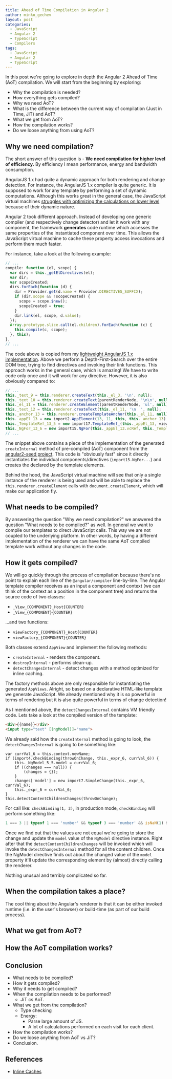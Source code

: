 ```yaml
---
title: Ahead of Time Compilation in Angular 2
author: minko_gechev
layout: post
categories:
  - JavaScript
  - Angular 2
  - TypeScript
  - Compilers
tags:
  - JavaScript
  - Angular 2
  - TypeScript
---
```


In this post we're going to explore in depth the Angular 2 Ahead of Time (AoT) compilation. We will start from the beginning by exploring:

- Why the compilation is needed?
- How everything gets compiled?
- Why we need AoT?
- What is the difference between the current way of compilation (Just in Time, JiT) and AoT?
- What we get from AoT?
- How the compilation works?
- Do we loose anything from using AoT?

## Why we need compilation?

The short answer of this question is - **We need compilation for higher level of efficiency.** By efficiency I mean performance, energy and bandwidth consumption.

AngularJS 1.x had quite a dynamic approach for both rendering and change detection. For instance, the AngularJS 1.x compiler is quite generic. It is supposed to work for any template by performing a set of dynamic computations. Although this works great in the general case, the JavaScript virtual machines [struggles with optimizing the calculations on lower level](http://mrale.ph/blog/2012/06/03/explaining-js-vms-in-js-inline-caches.html) because of their dynamic nature.

Angular 2 took different approach. Instead of developing one generic compiler (and respectively change detector) and let it work with any component, the framework **generates** code runtime which accesses the same properties of the instantiated component over time. This allows the JavaScript virtual machine to cache these property access invocations and perform them much faster.

For instance, take a look at the following example:

```javascript
// ...
compile: function (el, scope) {
  var dirs = this._getElDirectives(el);
  var dir;
  var scopeCreated;
  dirs.forEach(function (d) {
    dir = Provider.get(d.name + Provider.DIRECTIVES_SUFFIX);
    if (dir.scope && !scopeCreated) {
      scope = scope.$new();
      scopeCreated = true;
    }
    dir.link(el, scope, d.value);
  });
  Array.prototype.slice.call(el.children).forEach(function (c) {
    this.compile(c, scope);
  }, this);
},
// ...
```

The code above is copied from my [lightweight AngularJS 1.x implementation](https://github.com/mgechev/light-angularjs/blob/master/lib/DOMCompiler.js#L10-L25). Above we perform a Depth-First-Search over the entire DOM tree, trying to find directives and invoking their link functions. This approach works in the general case, which is amazing! We have to write code only once and it will work for any directive. However, it is also obviously compared to:

```javascript
// ...
this._text_9 = this.renderer.createText(this._el_3, '\n', null);
this._text_10 = this.renderer.createText(parentRenderNode, '\n\n', null);
this._el_11 = this.renderer.createElement(parentRenderNode, 'ul', null);
this._text_12 = this.renderer.createText(this._el_11, '\n  ', null);
this._anchor_13 = this.renderer.createTemplateAnchor(this._el_11, null);
this._appEl_13 = new import2.AppElement(13, 11, this, this._anchor_13);
this._TemplateRef_13_5 = new import17.TemplateRef_(this._appEl_13, viewFactory_HomeComponent1);
this._NgFor_13_6 = new import15.NgFor(this._appEl_13.vcRef, this._TemplateRef_13_5, this.parentInjector.get(import18.IterableDiffers), this.ref);
// ...
```

The snippet above contains a piece of the implementation of the generated `createInternal` method of pre-compiled (AoT) component from the [angular2-seed project](https://github.com/mgechev/angular2-seed). This code is "obviously fast" since it directly instantiates the individual components/directives (`import15.NgFor...`) and creates the declared by the template elements.

Behind the hood, the JavaScript virtual machine will see that only a single instance of the renderer is being used and will be able to replace the `this.renderer.createElement` calls with `document.createElement`, which will make our application fly.

## What needs to be compiled?

By answering the question "Why we need compilation?" we answered the question "What needs to be compiled?" as well. In general we want to compile our templates to direct JavaScript calls. This way we are not coupled to the underlying platform. In other words, by having a different implementation of the renderer we can have the same AoT compiled template work without any changes in the code.

## How it gets compiled?

We will go quickly through the process of compilation because there's no point to explain each line of the `@angular/compiler` line-by-line. The Angular template compiler receives as an input a component and context (we can think of the context as a position in the component tree) and returns the source code of two classes:

- `_View_{COMPONENT}_Host{COUNTER}`
- `_View_{COMPONENT}{COUNTER}`

...and two functions:

- `viewFactory_{COMPONENT}_Host{COUNTER}`
- `viewFactory_{COMPONENT}{COUNTER}`

Both classes extend `AppView` and implement the following methods:

- `createInternal` - renders the component.
- `destroyInternal` - performs clean-up.
- `detectChangesInternal` - detect changes with a method optimized for inline caching.

The factory methods above are only responsible for instantiating the generated `AppViews`. Alright, so based on a declarative HTML-like template we generate JavaScript. We already mentioned why it is so powerful in terms of rendering but it is also quite powerful in terms of change detection!

As I mentioned above, the `detectChangesInternal` contains VM friendly code. Lets take a look at the compiled version of the template:

```html
<div>{{name}}</div>
<input type="text" [(ngModel)]="name">
```

We already said how the `createInternal` method is going to look, the `detectChangesInternal` is going to be something like:

```javascipt
var currVal_6 = this.context.newName;
if (import4.checkBinding(throwOnChange, this._expr_6, currVal_6)) {
    this._NgModel_5_5.model = currVal_6;
    if ((changes === null)) {
        (changes = {});
    }
    changes['model'] = new import7.SimpleChange(this._expr_6, currVal_6);
    this._expr_6 = currVal_6;
}
this.detectContentChildrenChanges(throwOnChange);
```

For call like: `checkBinding(1, 3)`, in production mode, `checkBinding` will perform something like:

```javascript
1 === 3 || typeof 1 === 'number' && typeof 3 === 'number' && isNaN(1) && isNaN(3);
```

Once we find out that the values are not equal we're going to store the change and update the `model` value of the `NgModel` directive instance. Right after that the `detectContentChildrenChanges` will be invoked which will invoke the `detectChangesInternal` method for all the content children. Once the NgModel directive finds out about the changed value of the `model` property it'll update the corresponding element by (almost) directly calling the renderer.

Nothing unusual and terribly complicated so far.

## When the compilation takes a place?

The cool thing about the Angular's renderer is that it can be either invoked runtime (i.e. in the user's browser) or build-time (as part of our build process).

## What we get from AoT?

## How the AoT compilation works?

## Conclusion

- What needs to be compiled?
- How it gets compiled?
- Why it needs to get compiled?
- When the compilation needs to be performed?
  - JiT cs AoT.
- What we get from the compilation?
  - Type checking
  - Energy:
    - Parse large amount of JS.
    - A lot of calculations performed on each visit for each client.
- How the compilation works?
- Do we loose anything from AoT vs JiT?
- Conclusion.

## References

- [Inline Caches](http://mrale.ph/blog/2012/06/03/explaining-js-vms-in-js-inline-caches.html)
